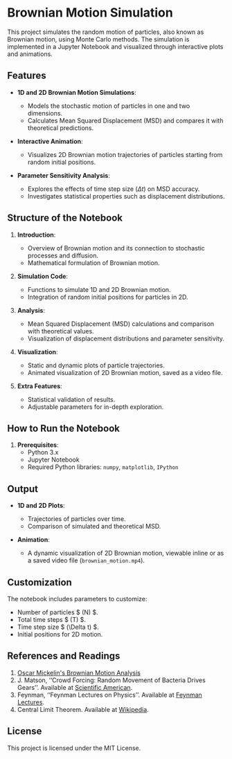 # Brownian Motion Simulation

This project simulates the random motion of particles, also known as Brownian motion, using Monte Carlo methods. The simulation is implemented in a Jupyter Notebook and visualized through interactive plots and animations.

## Features
- **1D and 2D Brownian Motion Simulations**:
  - Models the stochastic motion of particles in one and two dimensions.
  - Calculates Mean Squared Displacement (MSD) and compares it with theoretical predictions.

- **Interactive Animation**:
  - Visualizes 2D Brownian motion trajectories of particles starting from random initial positions.

- **Parameter Sensitivity Analysis**:
  - Explores the effects of time step size $( \Delta t )$ on MSD accuracy.
  - Investigates statistical properties such as displacement distributions.

## Structure of the Notebook
1. **Introduction**:
   - Overview of Brownian motion and its connection to stochastic processes and diffusion.
   - Mathematical formulation of Brownian motion.

2. **Simulation Code**:
   - Functions to simulate 1D and 2D Brownian motion.
   - Integration of random initial positions for particles in 2D.

3. **Analysis**:
   - Mean Squared Displacement (MSD) calculations and comparison with theoretical values.
   - Visualization of displacement distributions and parameter sensitivity.

4. **Visualization**:
   - Static and dynamic plots of particle trajectories.
   - Animated visualization of 2D Brownian motion, saved as a video file.

5. **Extra Features**:
   - Statistical validation of results.
   - Adjustable parameters for in-depth exploration.

## How to Run the Notebook
1. **Prerequisites**:
   - Python 3.x
   - Jupyter Notebook
   - Required Python libraries: `numpy`, `matplotlib`, `IPython`

## Output
- **1D and 2D Plots**:
  - Trajectories of particles over time.
  - Comparison of simulated and theoretical MSD.

- **Animation**:
  - A dynamic visualization of 2D Brownian motion, viewable inline or as a saved video file (`brownian_motion.mp4`).

## Customization
The notebook includes parameters to customize:
- Number of particles $ (N) $.
- Total time steps $ (T) $.
- Time step size $ (\Delta t) $.
- Initial positions for 2D motion.


## References and Readings
1. [Oscar Mickelin's Brownian Motion Analysis](https://web.mit.edu/8.334/www/grades/projects/projects17/OscarMickelin/brownian.html)
2. J. Matson, ‘‘Crowd Forcing: Random Movement of Bacteria Drives Gears’’. Available at [Scientific American](https://www.scientificamerican.com/article/brownian-motion-bacteria/).
3. Feynman, ‘‘Feynman Lectures on Physics’’. Available at [Feynman Lectures](http://www.feynmanlectures.caltech.edu/I_41.html).
4. Central Limit Theorem. Available at [Wikipedia](https://en.wikipedia.org/wiki/Central_limit_theorem).

## License
This project is licensed under the MIT License.
